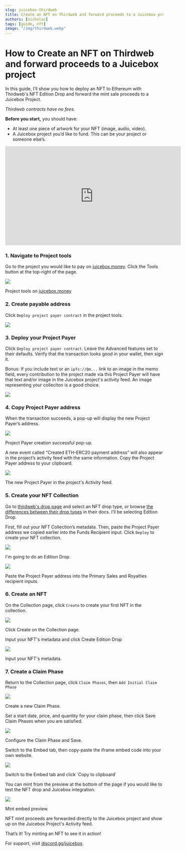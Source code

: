 ```yaml
---
slug: juicebox-thirdweb
title: Create an NFT on Thirdweb and forward proceeds to a Juicebox project
authors: [nicholas]
tags: [guide, nft]
image: "/img/thirdweb.webp"
---
```


# How to Create an NFT on Thirdweb and forward proceeds to a Juicebox project

In this guide, I’ll show you how to deploy an NFT to Ethereum with Thirdweb's NFT Edition Drop and forward the mint sale proceeds to a Juicebox Project.

*Thirdweb contracts have no fees.*

**Before you start,** you should have:
- At least one piece of artwork for your NFT (image, audio, video).
- A Juicebox project you’d like to fund. This can be your project or someone else’s.

<iframe width="560" height="315" src="https://www.youtube-nocookie.com/embed/9LHVt2xgTNg" title="YouTube video player" frameborder="0" allow="accelerometer; autoplay; clipboard-write; encrypted-media; gyroscope; picture-in-picture" allowfullscreen></iframe>

### 1. Navigate to Project tools
Go to the project you would like to pay on [juicebox.money](http://juicebox.money). Click the Tools button at the top-right of the page.
    
![](Untitled.webp)
<p class="subtitle">Project tools on <a href="https://juicebox.money">juicebox.money</a></p>
    

### 2. Create payable address
Click `Deploy project payer contract` in the project tools.

![](Untitled1.webp)

### 3. Deploy your Project Payer
Click `Deploy project payer contract`. Leave the Advanced features set to their defaults. Verify that the transaction looks good in your wallet, then sign it.
    
Bonus: If you include text or an `ipfs://Qm...` link to an image in the memo field, every contribution to the project made via this Project Payer will have that text and/or image in the Juicebox project's activity feed. An image representing your colleciton is a good choice. 

![](Untitled2.webp)

### 4. Copy Project Payer address
When the transaction succeeds, a pop-up will display the new Project Payer’s address.

![](Untitled3.webp)
<p class="subtitle">Project Payer creation successful pop-up.</p>

A new event called “Created ETH-ERC20 payment address” will also appear in the project’s activity feed with the same information. Copy the Project Payer address to your clipboard.

![](Untitled4.webp)
<p class="subtitle">The new Project Payer in the project's Activity feed.</p>

### 5. Create your NFT Collection
Go to [thirdweb's drop page](https://thirdweb.com/contracts/new/pre-built/drop) and select an NFT drop type, or browse [the differences between their drop types](https://portal.thirdweb.com/pre-built-contracts/nfts) in their docs. I’ll be selecting Edition Drop. 

First, fill out your NFT Collection’s metadata. Then, paste the Project Payer address we copied earlier into the Funds Recipient input. Click `Deploy` to create your NFT collection.

![](Untitled5.webp)
<p class="subtitle">I'm going to do an Edition Drop.</p>

![](Untitled6.webp)
<p class="subtitle">Paste the Project Payer address into the Primary Sales and Royalties recipient inputs.</p>

### 6. Create an NFT 
On the Collection page, click `Create` to create your first NFT in the collection.

![](Untitled7.webp)
<p class="subtitle">Click Create on the Collection page.</p>

Input your NFT's metadata and click Create Edition Drop

![](Untitled8.webp)
<p class="subtitle">Input your NFT's metadata.</p>

### 7. Create a Claim Phase
Return to the Collection page, click `Claim Phases`, then `Add Initial Claim Phase`

![](Untitled9.webp)
<p class="subtitle">Create a new Claim Phase.</p>

Set a start date, price, and quantity for your claim phase, then click Save Claim Phases when you are satisfied.

![](Untitled10.webp)
<p class="subtitle">Configure the Claim Phase and Save.</p>

Switch to the Embed tab, then copy-paste the iframe embed code into your own website.

![](Untitled11.webp)
<p class="subtitle">Switch to the Embed tab and click `Copy to clipboard`</p>

You can mint from the preview at the bottom of the page if you would like to test the NFT drop and Juicebox integration. 

![](Untitled12.webp)
<p class="subtitle">Mint embed preview.</p>

NFT mint proceeds are forwarded directly to the Juicebox project and show up on the Juicebox Project's Activity feed. 

That’s it! Try minting an NFT to see it in action! 

For support, visit [discord.gg/juicebox](http://discord.gg/juicebox).
